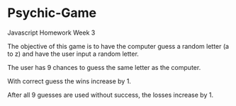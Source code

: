 # Psychic-Game
Javascript Homework Week 3 

The objective of this game is to have the computer guess a random letter (a to z) and have the user input a random letter.

The user has 9 chances to guess the same letter as the computer.

With correct guess the wins increase by 1.

After all 9 guesses are used without success, the losses increase by 1.
